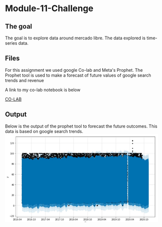 # Module-11-Challenge

## The goal

The goal is to explore data around mercado libre. The data explored is time-series data.  

## Files

For this assignment we used google Co-lab and Meta's Prophet. The Prophet tool is used to make a forecast of future values of google search trends and revenue

A link to my co-lab notebook is below

[CO-LAB](https://colab.research.google.com/drive/1BpBDlLLlFBmMaxKciEcCtP_xteeWdQI0?usp=sharing)

## Output

Below is the output of the prophet tool to forecast the future outcomes. This data is based on google search trends.
    ![prophet](/Images/prophet.jpg)

